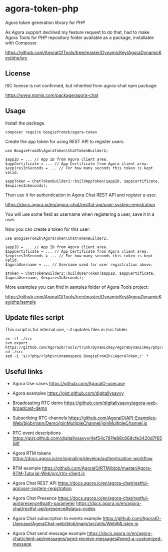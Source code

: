 # agora-token-php
Agora token generation library for PHP

As Agora support declined my feature request to do that, had to make Agora Tools for PHP repository folder available as a package, installable with Composer.

https://github.com/AgoraIO/Tools/tree/master/DynamicKey/AgoraDynamicKey/php/src

## License

ISC license is not confirmed, but inherited from agora-chat npm package:

https://www.npmjs.com/package/agora-chat

## Usage

Install the package.

```
composer require boogiefromzk/agora-token
```

Create the app token for using REST API to register users.

```
use BoogieFromZk\AgoraToken\ChatTokenBuilder2;

$appID = ... // App ID from Agora client area.
$appCertificate = ... // App Certificate from Agora client area.
$expiresInSeconds = ... // For how many seconds this token is kept valid.

$appToken = ChatTokenBuilder2::buildAppToken($appID, $appCertificate, $expiresInSeconds);
```

Then use it for authentication in Agora Chat REST API and register a user.

https://docs.agora.io/en/agora-chat/restful-api/user-system-registration

You will use some field as username when registering a user, save it in a user.

Now you can create a token for this user:

```
use BoogieFromZk\AgoraToken\ChatTokenBuilder2;

$appID = ... // App ID from Agora client area.
$appCertificate = ... // App Certificate from Agora client area.
$expiresInSeconds = ... // For how many seconds this token is kept valid.
$agoraUsername = ... // Username used for user registration above.

$token = ChatTokenBuilder2::buildUserToken($appID, $appCertificate, $agoraUsername, $expiresInSeconds);
```

More examples you can find in samples folder of Agora Tools project:

https://github.com/AgoraIO/Tools/tree/master/DynamicKey/AgoraDynamicKey/php/sample

## Update files script

This script is for internal use, - it updates files in /src folder.

```
rm -rf ./src
svn export https://github.com/AgoraIO/Tools/trunk/DynamicKey/AgoraDynamicKey/php/src
cd ./src
sed -i 's/<?php/<?php\n\nnamespace BoogieFromZk\\AgoraToken;/' *
```

## Useful links
* Agora Use cases https://github.com/AgoraIO-usecase
* Agora examples https://gist.github.com/digitallysavvy

* Broadcasting RTC demo https://github.com/digitallysavvy/agora-web-broadcast-demo
* Subscribing RTC channels https://github.com/AgoraIO/API-Examples-Web/blob/main/Demo/joinMutlipleChannel/joinMultipleChannel.js
* RTC event descriptions https://gist.github.com/digitallysavvy/4ef54c791fe88c668cfe3420d7f6558f

* Agora RTM tokens https://docs.agora.io/en/signaling/develop/authentication-workflow
* RTM example https://github.com/AgoraIO/RTM/blob/master/Agora-RTM-Tutorial-Web/src/rtm-client.js

* Agora Chat REST API https://docs.agora.io/en/agora-chat/restful-api/user-system-registration
* Agora Chat Presence https://docs.agora.io/en/agora-chat/restful-api/presence#path-parameter
https://docs.agora.io/en/agora-chat/restful-api/presence#status-codes
* Agora Chat subscription to events example https://github.com/AgoraIO-Usecase/AgoraChat-web/blob/main/src/utils/WebIMListen.js
* Agora Chat send message example https://docs.agora.io/en/agora-chat/client-api/messages/send-receive-messages#send-a-customized-message
